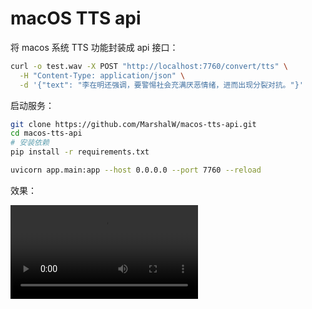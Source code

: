 # macOS TTS api

将 macos 系统 TTS 功能封装成 api 接口：

```bash
curl -o test.wav -X POST "http://localhost:7760/convert/tts" \
  -H "Content-Type: application/json" \
  -d '{"text": "李在明还强调，要警惕社会充满厌恶情绪，进而出现分裂对抗。"}'
```

启动服务：

```bash
git clone https://github.com/MarshalW/macos-tts-api.git
cd macos-tts-api
# 安装依赖
pip install -r requirements.txt

uvicorn app.main:app --host 0.0.0.0 --port 7760 --reload
```

效果：

<video controls>
  <source src="https://raw.githubusercontent.com/MarshalW/macos-tts-api/main/example.mp4" type="video/mp4">
  Your browser does not support the video tag.
</video>